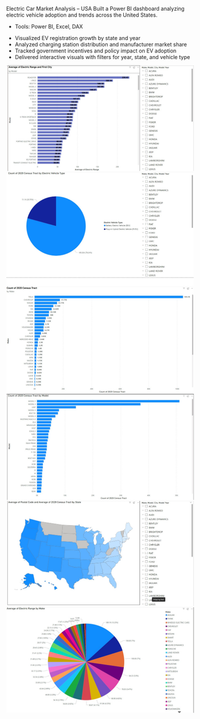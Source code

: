 Electric Car Market Analysis – USA
Built a Power BI dashboard analyzing electric vehicle adoption and trends across the United States.
* Tools: Power BI, Excel, DAX
  
- Visualized EV registration growth by state and year
- Analyzed charging station distribution and manufacturer market share
- Tracked government incentives and policy impact on EV adoption
- Delivered interactive visuals with filters for year, state, and vehicle type

![electric-car-in-usa](https://github.com/mamonewimer/electric-car-in-usa/blob/main/Screenshot%202025-06-06%20153926.jpg?raw=true)
![electric-car-in-usa](https://github.com/mamonewimer/electric-car-in-usa/blob/main/Screenshot%202025-06-06%20161418.jpg?raw=true)
![electric-car-in-usa](https://github.com/mamonewimer/electric-car-in-usa/blob/main/Screenshot%202025-06-06%20161456.jpg?raw=true)
![electric-car-in-usa](https://github.com/mamonewimer/electric-car-in-usa/blob/main/Screenshot%202025-06-06%20161523.jpg?raw=true)
![electric-car-in-usa](https://github.com/mamonewimer/electric-car-in-usa/blob/main/Screenshot%202025-06-06%20161548.jpg?raw=true)
![electric-car-in-usa](https://github.com/mamonewimer/electric-car-in-usa/blob/main/Screenshot%202025-06-06%20161618.jpg?raw=true)
